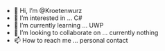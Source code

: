 - 👋 Hi, I’m @Kroetenwurz
- 👀 I’m interested in ... C#
- 🌱 I’m currently learning ... UWP
- 💞️ I’m looking to collaborate on ... currently nothing
- 📫 How to reach me ... personal contact

<!---
Kroetenwurz/Kroetenwurz is a ✨ special ✨ repository because its `README.md` (this file) appears on your GitHub profile.
You can click the Preview link to take a look at your changes.
--->
